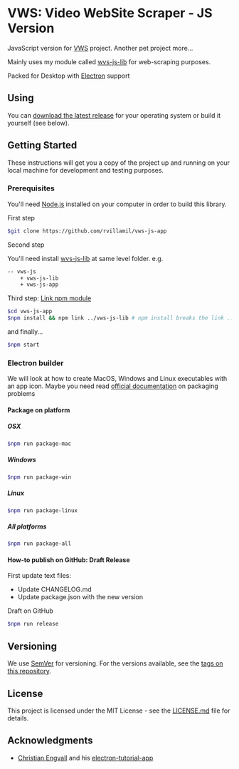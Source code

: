 # VWS: Video WebSite Scraper - JS Version

JavaScript version for [VWS](https://github.com/rvillamil/vws) project. Another pet project more...

Mainly uses my module called [wvs-js-lib](https://github.com/rvillamil/vws-js-lib) for web-scraping purposes.

Packed for Desktop with [Electron](https://electronjs.org/) support

## Using

You can [download the latest release](https://github.com/rvillamil/vws-js-app/releases) for your operating system or build it yourself (see below).

## Getting Started

These instructions will get you a copy of the project up and running on your local machine for development and testing purposes.

### Prerequisites

You'll need [Node.js](https://nodejs.org/es/) installed on your computer in order to build this library.

First step

```sh
$git clone https://github.com/rvillamil/vws-js-app
```

Second step

You'll need install [wvs-js-lib](https://github.com/rvillamil/vws-js-lib) at same level folder. e.g.

```sh
-- vws-js
    + vws-js-lib
    + vws-js-app
```

Third step: [Link npm module](https://goo.gl/fppRvN)

```sh
$cd vws-js-app
$npm install && npm link ../vws-js-lib # npm install breaks the link ..
```

and finally...

```sh
$npm start
```

### Electron builder

We will look at how to create MacOS, Windows and Linux executables with an app icon. Maybe you need read [official documentation](https://www.electron.build/) on packaging problems

####  Package on platform

##### OSX

```sh
$npm run package-mac
```

##### Windows

```sh
$npm run package-win
```

##### Linux

```sh
$npm run package-linux
```

##### All platforms

```sh
$npm run package-all
```

#### How-to publish on GitHub: Draft Release

First update text files:

- Update CHANGELOG.md
- Update package.json with the new version

Draft on GitHub

```sh
$npm run release
```

## Versioning

We use [SemVer](http://semver.org/) for versioning. For the versions available, see the [tags on this repository](https://github.com/rvillamil/vws-js-app/tags).

## License

This project is licensed under the MIT License - see the [LICENSE.md](LICENSE.md) file for details.

## Acknowledgments

- [Christian Engvall](https://github.com/crilleengvall) and his [electron-tutorial-app](https://github.com/crilleengvall/electron-tutorial-app)